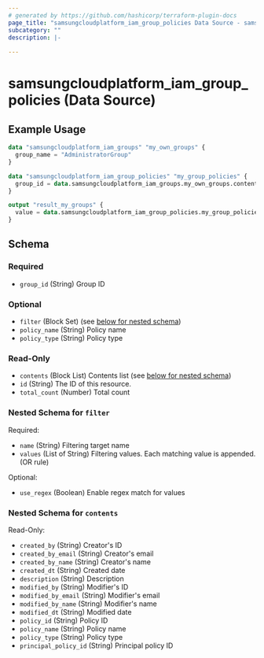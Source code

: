 ```yaml
---
# generated by https://github.com/hashicorp/terraform-plugin-docs
page_title: "samsungcloudplatform_iam_group_policies Data Source - samsungcloudplatform"
subcategory: ""
description: |-
  
---
```


# samsungcloudplatform_iam_group_policies (Data Source)



## Example Usage

```terraform
data "samsungcloudplatform_iam_groups" "my_own_groups" {
  group_name = "AdministratorGroup"
}

data "samsungcloudplatform_iam_group_policies" "my_group_policies" {
  group_id = data.samsungcloudplatform_iam_groups.my_own_groups.contents[0].group_id
}

output "result_my_groups" {
  value = data.samsungcloudplatform_iam_group_policies.my_group_policies
}
```

<!-- schema generated by tfplugindocs -->
## Schema

### Required

- `group_id` (String) Group ID

### Optional

- `filter` (Block Set) (see [below for nested schema](#nestedblock--filter))
- `policy_name` (String) Policy name
- `policy_type` (String) Policy type

### Read-Only

- `contents` (Block List) Contents list (see [below for nested schema](#nestedblock--contents))
- `id` (String) The ID of this resource.
- `total_count` (Number) Total count

<a id="nestedblock--filter"></a>
### Nested Schema for `filter`

Required:

- `name` (String) Filtering target name
- `values` (List of String) Filtering values. Each matching value is appended. (OR rule)

Optional:

- `use_regex` (Boolean) Enable regex match for values


<a id="nestedblock--contents"></a>
### Nested Schema for `contents`

Read-Only:

- `created_by` (String) Creator's ID
- `created_by_email` (String) Creator's email
- `created_by_name` (String) Creator's name
- `created_dt` (String) Created date
- `description` (String) Description
- `modified_by` (String) Modifier's ID
- `modified_by_email` (String) Modifier's email
- `modified_by_name` (String) Modifier's name
- `modified_dt` (String) Modified date
- `policy_id` (String) Policy ID
- `policy_name` (String) Policy name
- `policy_type` (String) Policy type
- `principal_policy_id` (String) Principal policy ID


